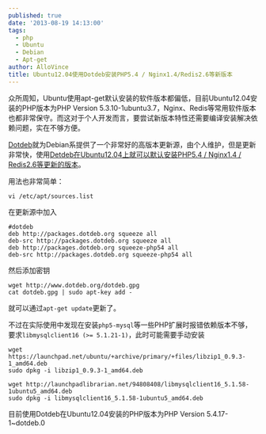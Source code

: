```yaml
---
published: true
date: '2013-08-19 14:13:00'
tags:
  - php
  - Ubuntu
  - Debian
  - Apt-get
author: AlloVince
title: Ubuntu12.04使用Dotdeb安装PHP5.4 / Nginx1.4/Redis2.6等新版本
---
```


众所周知，Ubuntu使用apt-get默认安装的软件版本都偏低，目前Ubuntu12.04安装的PHP版本为PHP Version 5.3.10-1ubuntu3.7，Nginx、Redis等常用软件版本也都非常保守。而这对于个人开发而言，要尝试新版本特性还需要编译安装解决依赖问题，实在不够方便。

[Dotdeb](http://www.dotdeb.org/)就为Debian系提供了一个非常好的高版本更新源，由个人维护，但是更新非常快，使用[Detdeb在Ubuntu12.04上就可以默认安装PHP5.4 / Nginx1.4 / Redis2.6等更新的版本](http://avnpc.com/pages/install-up-to-date-server-by-dotdeb)。

用法也非常简单：

```
vi /etc/apt/sources.list
```

在更新源中加入

```
#dotdeb
deb http://packages.dotdeb.org squeeze all
deb-src http://packages.dotdeb.org squeeze all
deb http://packages.dotdeb.org squeeze-php54 all
deb-src http://packages.dotdeb.org squeeze-php54 all
```

然后添加密钥

```
wget http://www.dotdeb.org/dotdeb.gpg
cat dotdeb.gpg | sudo apt-key add -
```

就可以通过`apt-get update`更新了。


不过在实际使用中发现在安装`php5-mysql`等一些PHP扩展时报错依赖版本不够，要求`libmysqlclient16 (>= 5.1.21-1)`，此时可能需要手动安装

```
wget https://launchpad.net/ubuntu/+archive/primary/+files/libzip1_0.9.3-1_amd64.deb
sudo dpkg -i libzip1_0.9.3-1_amd64.deb

wget http://launchpadlibrarian.net/94808408/libmysqlclient16_5.1.58-1ubuntu5_amd64.deb
sudo dpkg -i libmysqlclient16_5.1.58-1ubuntu5_amd64.deb
```

目前使用Dotdeb在Ubuntu12.04安装的PHP版本为PHP Version 5.4.17-1~dotdeb.0





